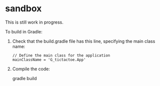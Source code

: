 # sandbox

This is still work in progress.

To build in Gradle:  

1. Check that the build.gradle file has this line, specifying the main class name:

   ```
   // Define the main class for the application
   mainClassName = 'G_tictactoe.App'
   ```

2. Compile the code:

   gradle build

